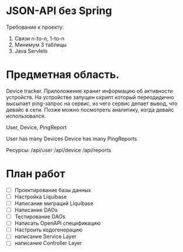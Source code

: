

# JSON-API без Spring

Требование к проекту:
1. Связи n-to-n, 1-to-n
2. Минимум 3 таблицы 
3. Java Servlets 


# Предметная область. 

Device tracker. Прилоложение хранит информацию об активности устройств.
На устройстве запущен скрипт который переодидично высылает
ping-запрос на сервис, из чего сервис делает вывод, что девайс в сети.
Позже можно посмотреть аналитику, когда девайс использовался.

User, Device, PingReport

User has many Devices
Device has many PingReports


Ресурсы:
  /api/user
  /api/device
  /api/reports 


# План работ

- [ ] Проектирование базы данных
- [ ] Настройка Liquibase
- [ ] Написание миграций Liquibase
- [ ] Написание DAOs
- [ ] Тестирование DAOs
- [ ] Написать OpenAPI спецификацию 
- [ ] Настроить кодогенерацию 
- [ ] написание Service Layer
- [ ] написание Controller Layer
